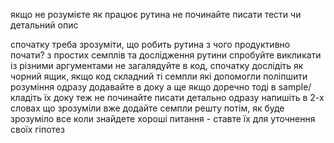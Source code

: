
якщо не розумієте як працює рутина не починайте писати тести чи детальний опис

спочатку треба зрозуміти, що робить рутина
з чого продуктивно почати?
з простих семплів та дослідження рутини
спробуйте викликати із різними аргументами
не загалядуйте в код, спочатку дослідіть як чорний ящик, якщо код складний
ті семпли які допомогли поліпшити розуміння одразу додавайте в доку
а ще якщо доречно тоді в sample/ кладіть їх
доку теж не починайте писати детально одразу
напишіть в 2-х словах що зрозуміли вже
додайте семпли
решту потім, як буде зрозуміло все
коли знайдете хороші питання - ставте їх для уточнення своїх гіпотез
